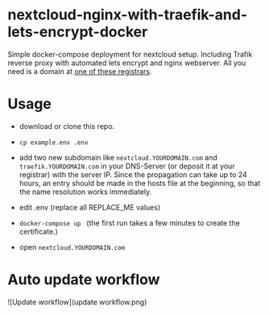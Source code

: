 # nextcloud-nginx-with-traefik-and-lets-encrypt-docker
Simple docker-compose deployment for nextcloud setup. Including Trafik reverse proxy with automated lets encrypt and nginx webserver.
All you need is a domain at [one of these registrars](https://docs.traefik.io/v2.2/https/acme/#dnschallenge).

# Usage

* download or clone this repo.
* ```cp example.env .env```
* add two new subdomain like `nextcloud.YOURDOMAIN.com` and `traefik.YOURDOMAIN.com` in your DNS-Server (or deposit it at your registrar) with the server IP. Since the propagation can take up to 24 hours, an entry should be made in the hosts file at the beginning, so that the name resolution works immediately.

* edit .env (replace all REPLACE_ME values)
* ```docker-compose up ``` (the first run takes a few minutes to create the certificate.)
* open `nextcloud.YOURDOMAIN.com`


# Auto update workflow 

![Update workflow](update workflow.png)
